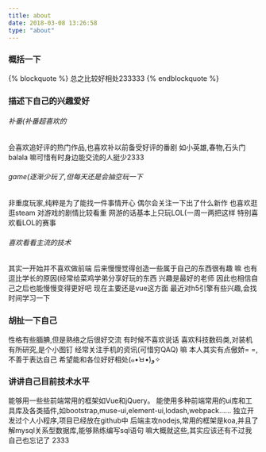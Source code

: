 ```yaml
---
title: about
date: 2018-03-08 13:26:58
type: "about"
---
```

### 概括一下
{% blockquote %}
总之比较好相处233333
{% endblockquote %}

### 描述下自己的兴趣爱好
###### 补番(补番超喜欢的
会喜欢追好评的热门作品,也喜欢补以前备受好评的番剧
如小英雄,春物,石头门balala
嘛可惜有时身边能交流的人挺少2333

###### game(逐渐少玩了,但每天还是会抽空玩一下
非重度玩家,纯粹是为了能找一件事情开心
偶尔会关注一下出了什么新作
也喜欢逛逛steam
对游戏的剧情比较看重
网游的话基本上只玩LOL(一周一两把这样
特别喜欢看LOL的赛事

###### 喜欢看看主流的技术
其实一开始并不喜欢做前端
后来慢慢觉得创造一些属于自己的东西很有趣
嘛 也有逗比学长的原因(经常给菜鸡学弟分享好玩的东西
兴趣是最好的老师
因此也相信自己之后也能慢慢变得更好吧
现在主要还是vue这方面
最近对h5引擎有些兴趣,会找时间学习一下

### 胡扯一下自己
性格有些腼腆,但是熟络之后很好交流
有时候不喜欢说话
喜欢科技数码类,对装机有所研究,是个小图钉
经常关注手机的资讯(可惜穷QAQ)
嘛 本人其实有点傲娇= =,不善于表达自己
希望能和各位好好相处(๑•̀ㅂ•́)و✧

### 讲讲自己目前技术水平
能够用一些些前端常用的框架如Vue和jQuery。
能使用多种前端常用的ui库和工具库及各类插件,如bootstrap,muse-ui,element-ui,lodash,webpack......
独立开发过个人小程序,项目已经放在github中
后端主攻nodejs,常用的框架是koa,并且了解mysql关系型数据库,能够熟练编写sql语句
嘛大概就这些,其实应该还有不过我自己也忘记了 2333










  

